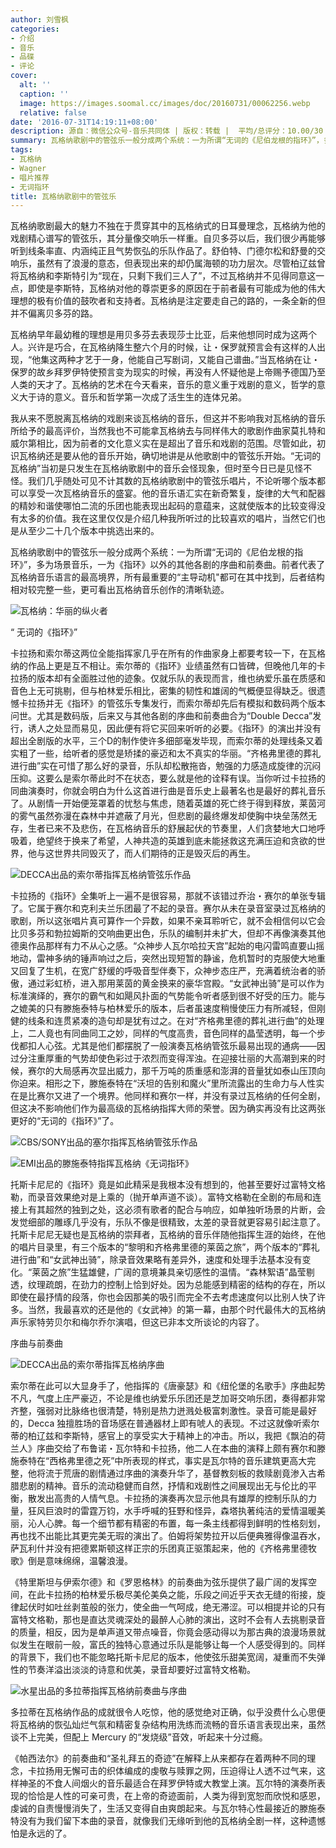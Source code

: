 ```yaml
---
author: 刘雪枫
categories:
- 介绍
- 音乐
- 品碟
- 评论
cover:
  alt: ''
  caption: ''
  image: https://images.soomal.cc/images/doc/20160731/00062256.webp
  relative: false
date: '2016-07-31T14:19:11+08:00'
description: 源自：微信公众号-音乐共同体 | 版权：转载 |  平均/总评分：10.00/30
summary: 瓦格纳歌剧中的管弦乐一般分成两个系统：一为所谓“无词的《尼伯龙根的指环》”，多为场景音乐，一为《指环》以外的其他各剧的序曲和前奏曲。前者代表了瓦格纳音乐语言的最高境界，所有最重要的“主导动机"都可在其中找到，后者结构相对较完整一些，更可看出瓦格纳音乐创作的清晰轨迹……
tags:
- 瓦格纳
- Wagner
- 唱片推荐
- 无词指环
title: 瓦格纳歌剧中的管弦乐
---
```


瓦格纳歌剧最大的魅力不独在于贯穿其中的瓦格纳式的日耳曼理念，瓦格纳为他的戏剧精心谱写的管弦乐，其分量像交响乐一样重。自贝多芬以后，我们很少再能够听到线条率直、内涵纯正且气势恢弘的乐队作品了。舒伯特、门德尔松和舒曼的交响乐，虽然有了浪漫的意态，但表现出来的却仍属海顿的功力层次。尽管柏辽兹曾将瓦格纳和李斯特引为“现在，只剩下我们三人了”，不过瓦格纳并不见得同意这一点，即使是李斯特，瓦格纳对他的尊崇更多的原因在于前者最有可能成为他的伟大理想的极有价值的鼓吹者和支持者。瓦格纳是注定要走自己的路的，一条全新的但并不偏离贝多芬的路。

瓦格纳早年最幼稚的理想是用贝多芬去表现莎士比亚，后来他想同时成为这两个人。兴许是巧合，在瓦格纳降生整六个月的时候，让・保罗就预言会有这样的人出现，“他集这两种才艺于一身，他能自己写剧词，又能自己谱曲。”当瓦格纳在让・保罗的故乡拜罗伊特使预言变为现实的时候，再没有人怀疑他是上帝赐予德国乃至人类的天才了。瓦格纳的艺术在今天看来，音乐的意义重于戏剧的意义，哲学的意义大于诗的意义。音乐和哲学第一次成了活生生的连体兄弟。

我从来不愿脱离瓦格纳的戏剧来谈瓦格纳的音乐，但这并不影响我对瓦格纳的音乐所给予的最高评价，当然我也不可能拿瓦格纳去与同样伟大的歌剧作曲家莫扎特和威尔第相比，因为前者的文化意义实在是超出了音乐和戏剧的范围。尽管如此，初识瓦格纳还是要从他的音乐开始，确切地讲是从他歌剧中的管弦乐开始。“无词的瓦格纳”当初是只发生在瓦格纳歌剧中的音乐会怪现象，但时至今日已是见怪不怪。我们几乎随处可见不计其数的瓦格纳歌剧中的管弦乐唱片，不论听哪个版本都可以享受一次瓦格纳音乐的盛宴。他的音乐语汇实在新奇繁复，旋律的大气和配器的精妙和谐使哪怕二流的乐团也能表现出起码的意蕴来，这就使版本的比较变得没有太多的价值。我在这里仅仅是介绍几种我所听过的比较喜欢的唱片，当然它们也是从至少二十几个版本中挑选出来的。

瓦格纳歌剧中的管弦乐一般分成两个系统：一为所谓“无词的《尼伯龙根的指环》”，多为场景音乐，一为《指环》以外的其他各剧的序曲和前奏曲。前者代表了瓦格纳音乐语言的最高境界，所有最重要的“主导动机"都可在其中找到，后者结构相对较完整一些，更可看出瓦格纳音乐创作的清晰轨迹。

![瓦格纳：华丽的纵火者](https://images.soomal.cc/images/doc/20150416/00050941.webp)





“ 无词的《指环》”

卡拉扬和索尔蒂这两位全能指挥家几乎在所有的作曲家身上都要考较一下，在瓦格纳的作品上更是互不相让。索尔蒂的《指环》业绩虽然有口皆碑，但晚他几年的卡拉扬的版本却有全面胜过他的迹象。仅就乐队的表现而言，维也纳爱乐虽在质感和音色上无可挑剔，但与柏林爱乐相比，密集的韧性和雄阔的气概便显得缺乏。很遗憾卡拉扬并无《指环》的管弦乐专集发行，而索尔蒂却先后有模拟和数码两个版本问世。尤其是数码版，后来又与其他各剧的序曲和前奏曲合为“Double Decca”发行，诱人之处显而易见，因此便有将它买回来听听的必要。《指环》的演出并没有超出全剧版的水平，三个D的制作使许多细部毫发毕现，而索尔蒂的处理线条又着实粗了一些，给听者的感觉是矫揉的豪迈和太不真实的华丽。“齐格弗里德的葬礼进行曲”实在可惜了那么好的录音，乐队却松散拖沓，勉强的力感造成旋律的沉闷压抑。这要么是索尔蒂此时不在状态，要么就是他的诠释有误。当你听过卡拉扬的同曲演奏时，你就会明白为什么这首进行曲是音乐史上最著名也是最好的葬礼音乐了。从剧情一开始便笼罩着的忧愁与焦虑，随着英雄的死亡终于得到释放，莱茵河的雾气虽然弥漫在森林中并遮蔽了月光，但悲剧的最终爆发却使胸中块垒荡然无存，生者已来不及悲伤，在瓦格纳音乐的舒展起伏的节奏里，人们贪婪地大口地呼吸着，绝望终于换来了希望，人神共造的英雄到底未能拯救这充满压迫和贪欲的世界，他与这世界共同毁灭了，而人们期待的正是毁灭后的再生。

![DECCA出品的索尔蒂指挥瓦格纳管弦乐作品](https://images.soomal.cc/images/doc/20160731/00062256.webp)





卡拉扬的《指环》全集听上一遍不是很容易，那就不该错过乔治・赛尔的单张专辑了。它属于赛尔和克利夫兰乐团最了不起的录音。赛尔从未在录音室录过瓦格纳的歌剧，所以这张唱片真可算作一个异数，如果不亲耳聆听它，就不会相信何以它会比贝多芬和勃拉姆斯的交响曲更出色，乐队的编制并未扩大，但却不再像演奏其他德奥作品那样有力不从心之感。“众神步人瓦尔哈拉天宫”起始的电闪雷鸣直要山摇地动，雷神多纳的锤声响过之后，突然出现短暂的静谧，危机暂时的克服使大地重又回复了生机，在宽广舒缓的呼吸音型伴奏下，众神步态庄严，充满着统治者的骄傲，通过彩虹桥，进入那用莱茵的黄金换来的豪华宫殿。“女武神出骑”是可以作为标准演绎的，赛尔的霸气和如飓风扑面的气势能令听者感到很不好受的压力。能与之媲美的只有滕施泰特与柏林爱乐的版本，后者虽速度稍慢使压力有所减轻，但刚健的线条和连贯紧凑的造句却是犹有过之。在对“齐格弗里德的葬礼进行曲”的处理上，二人竟也有同曲同工之妙，同样的气度高贵，音色同样的晶莹透明，每一个步伐都扣人心弦。尤其是他们都摆脱了一般演奏瓦格纳管弦乐最易出现的通病――因过分注重厚重的气势却使色彩过于浓烈而变得浑浊。在迎接壮丽的大高潮到来的时候，赛尔的大局感再次显出威力，那千万吨的质重感和澎湃的音量犹如泰山压顶向你迫来。相形之下，滕施泰特在“沃坦的告别和魔火”里所流露出的生命力与人性实在是比赛尔又进了一个境界。他同样和赛尔一样，并没有录过瓦格纳的任何全剧，但这决不影响他们作为最高级的瓦格纳指挥大师的荣誉。因为确实再没有比这两张更好的“无词的《指环》”了。

![CBS/SONY出品的塞尔指挥瓦格纳管弦乐作品](https://images.soomal.cc/images/doc/20160731/00062257.webp)




![EMI出品的滕施泰特指挥瓦格纳《无词指环》](https://images.soomal.cc/images/doc/20160731/00062258.webp)





托斯卡尼尼的《指环》竟是如此精采是我根本没有想到的，他甚至要好过富特文格勒，而录音效果绝对是上乘的（抛开单声道不谈）。富特文格勒在全剧的布局和连接上有其超然的独到之处，这必须有歌者的配合与响应，如单独听场景的片断，会发觉细部的雕琢几乎没有，乐队不像是很精致，太差的录音就更容易引起注意了。托斯卡尼尼无疑也是瓦格纳的崇拜者，瓦格纳的音乐伴随他指挥生涯的始终，在他的唱片目录里，有三个版本的“黎明和齐格弗里德的莱茵之旅”，两个版本的“葬礼进行曲”和“女武神出骑”，除录音效果略有差异外，速度和处理手法基本没有变化。“莱茵之旅”生猛雄健，广阔的意境兼具亲切感性的温情。“森林絮语”晶莹剔透，纹理疏朗，在劲力的控制上恰到好处。因为总能感到精密的结构的存在，所以即使在最抒情的段落，你也会因那美的吸引而完全不去考虑速度何以比别人快了许多。当然，我最喜欢的还是他的《女武神》的第一幕，由那个时代最伟大的瓦格纳声乐家特劳贝尔和梅尔乔尔演唱，但这已非本文所谈论的内容了。

序曲与前奏曲

![DECCA出品的索尔蒂指挥瓦格纳序曲](https://images.soomal.cc/images/doc/20160731/00062259_01.webp)





索尔蒂在此可以大显身手了，他指挥的《唐豪瑟》和《纽伦堡的名歌手》序曲起势不凡，气度上庄严豪迈，不论是维也纳爱乐乐团还是芝加哥交响乐团，奏得都非常齐整，强弱对比脉络也很清楚，特别是热力迸溅处极富刺激性。录音可能是最好的，Decca 独擅胜场的音场感在普通器材上即有唬人的表现。不过这就像听索尔蒂的柏辽兹和李斯特，感官上的享受实大于精神上的冲击。所以，我把《飘泊的荷兰人》序曲交给了布鲁诺・瓦尔特和卡拉扬，他二人在本曲的演释上颇有赛尔和滕施泰特在“西格弗里德之死”中所表现的样式，事实是瓦尔特的音乐建筑更高大完整，他将流于荒唐的剧情通过序曲的演奏升华了，基督教刻板的救赎剧竟渗入古希腊悲剧的精神。音乐的流动稳健而自然，抒情和戏剧性之间展现出无与伦比的平衡，散发出高贵的人情气息。卡拉扬的演奏再次显示他具有雄厚的控制乐队的力量，狂风巨浪时的雷霆万钧，水手呼喊的狂野和怪异，森塔执著纯洁的爱情温暖美丽，沁人心脾。每一个细节都有精密的布置，每一条主线都得到鲜明的性格刻划，再也找不出能比其更完美无瑕的演出了。伯姆将架势拉开以后便典雅得像温吞水，萨瓦利什并没有把德累斯顿这样正宗的乐团真正驱策起来，他的《齐格弗里德牧歌》倒是意味绵绵，温馨浪漫。

《特里斯坦与伊索尔德》和《罗恩格林》的前奏曲为弦乐提供了最广阔的发挥空间，在此卡拉扬的柏林爱乐极尽美伦美奂之能，乐段之间近乎天衣无缝的衔接，旋律起伏时如吐丝剥茧般的张力，使全曲一气呵成，绝无滞涩。可以相提并论的只有富特文格勒，那也是直达灵魂深处的最醉人心肺的演出，这时不会有人去挑剔录音的质量，相反，因为是单声道又带点噪音，你竟会感动得以为那古典的浪漫场景就似发生在眼前一般，富氏的独特心意通过乐队是能够让每一个人感受得到的。同样的背景下，我们也不能忽略托斯卡尼尼的版本，他使弦乐甜美宽阔，凝重而不失弹性的节奏洋溢出淡淡的诗意和优美，录音却要好过富特文格勒。

![水星出品的多拉蒂指挥瓦格纳前奏曲与序曲](https://images.soomal.cc/images/doc/20160731/00062260_01.webp)





多拉蒂在瓦格纳作品的成就很令人吃惊，他的感觉绝对正确，似乎没费什么心思便将瓦格纳的恢弘灿烂气氛和精密复杂结构用洗练而流畅的音乐语言表现出来，虽然谈不上完美，但配上 Mercury 的“发烧级”音效，听起来十分过瘾。

《帕西法尔》的前奏曲和“圣礼拜五的奇迹”在解释上从来都存在着两种不同的理念，卡拉扬用无懈可击的织体编成的虔敬与赎罪之网，压迫得让人透不过气来，这样神圣的不食人间烟火的音乐最适合在拜罗伊特或大教堂上演。瓦尔特的演奏所表现的恰恰是人性的可亲可贵，在上帝的奇迹面前，人类为得到宽恕而欣悦和感恩，虔诚的自责慢慢消失了，生活又变得自由爽朗起来。与瓦尔特心性最接近的滕施泰特没有为我们留下本曲的录音，就像我们无缘听到他的瓦格纳全剧一样，这种遗憾怕是永远的了。